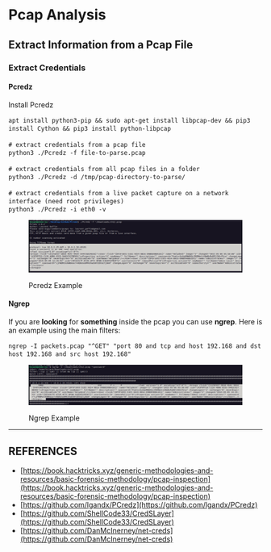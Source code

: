 # Pcap Analysis

## Extract Information from a Pcap File

### Extract Credentials

#### Pcredz

Install Pcredz

```
apt install python3-pip && sudo apt-get install libpcap-dev && pip3 install Cython && pip3 install python-libpcap

# extract credentials from a pcap file
python3 ./Pcredz -f file-to-parse.pcap

# extract credentials from all pcap files in a folder
python3 ./Pcredz -d /tmp/pcap-directory-to-parse/

# extract credentials from a live packet capture on a network interface (need root privileges)
python3 ./Pcredz -i eth0 -v
```

<figure><img src="../../../.gitbook/assets/image.png" alt=""><figcaption><p>Pcredz Example</p></figcaption></figure>

#### Ngrep

If you are **looking** for **something** inside the pcap you can use **ngrep**. Here is an example using the main filters:

```
ngrep -I packets.pcap "^GET" "port 80 and tcp and host 192.168 and dst host 192.168 and src host 192.168"
```

<figure><img src="../../../.gitbook/assets/image (1).png" alt=""><figcaption><p>Ngrep Example</p></figcaption></figure>



***

## REFERENCES

* [https://book.hacktricks.xyz/generic-methodologies-and-resources/basic-forensic-methodology/pcap-inspection](https://book.hacktricks.xyz/generic-methodologies-and-resources/basic-forensic-methodology/pcap-inspection)
* [https://github.com/lgandx/PCredz](https://github.com/lgandx/PCredz)
* [https://github.com/ShellCode33/CredSLayer](https://github.com/ShellCode33/CredSLayer)
* [https://github.com/DanMcInerney/net-creds](https://github.com/DanMcInerney/net-creds)



